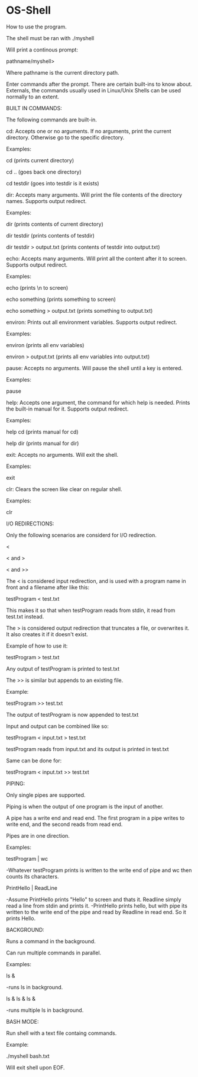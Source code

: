# OS-Shell

How to use the program.

The shell must be ran with ./myshell

Will print a continous prompt:

pathname/myshell> 

Where pathname is the current directory path.

Enter commands after the prompt. There are certain built-ins to know about. Externals, the commands usually used in Linux/Unix Shells can be used normally to an extent.



BUILT IN COMMANDS:

The following commands are built-in.

cd: Accepts one or no arguments. If no arguments, print the current directory. Otherwise go to the specific directory.

Examples:

cd    (prints current directory)

cd .. (goes back one directory)

cd testdir (goes into testdir is it exists)



dir: Accepts many arguments. Will print the file contents of the directory names. Supports output redirect.

Examples:

dir         (prints contents of current directory)

dir testdir (prints contents of testdir)

dir testdir > output.txt  (prints contents of testdir into output.txt)



echo: Accepts many arguments. Will print all the content after it to screen. Supports output redirect.

Examples:

echo              (prints \n to screen)

echo something    (prints something to screen)

echo something > output.txt (prints something to output.txt)



environ: Prints out all environment variables. Supports output redirect.

Examples:

environ          (prints all env variables)

environ > output.txt  (prints all env variables into output.txt)



pause: Accepts no arguments. Will pause the shell until a key is entered.

Examples:

pause



help: Accepts one argument, the command for which help is needed. Prints the built-in manual for it. Supports output redirect.

Examples:

help cd   (prints manual for cd)

help dir   (prints manual for dir)



exit: Accepts no arguments. Will exit the shell.

Examples:

exit



clr: Clears the screen like clear on regular shell.

Examples:

clr



I/O REDIRECTIONS:

Only the following scenarios are considerd for I/O redirection.

<

< and >

< and >>

The < is considered input redirection, and is used with a program name in front and a filename after like this:

testProgram < test.txt

This makes it so that when testProgram reads from stdin, it read from test.txt instead.

The > is considered output redirection that truncates a file, or overwrites it. It also creates it if it doesn't exist.

Example of how to use it:

testProgram > test.txt

Any output of testProgram is printed to test.txt

The >> is similar but appends to an existing file.

Example:

testProgram >> test.txt

The output of testProgram is now appended to test.txt

Input and output can be combined like so:

testProgram < input.txt > test.txt

testProgram reads from input.txt and its output is printed in test.txt

Same can be done for:

testProgram < input.txt >> test.txt



PIPING:

Only single pipes are supported.

Piping is when the output of one program is the input of another.

A pipe has a write end and read end. The first program in a pipe writes to write end, and the second reads from read end.

Pipes are in one direction.

Examples:

testProgram | wc

-Whatever testProgram prints is written to the write end of pipe and wc then counts its characters.

PrintHello | ReadLine

-Assume PrintHello prints "Hello" to screen and thats it. Readline simply read a line from stdin and prints it.
-PrintHello prints hello, but with pipe its written to the write end of the pipe and read by Readline in read end. So it prints Hello.



BACKGROUND:

Runs a command in the background.

Can run multiple commands in parallel.

Examples:

ls &

-runs ls in background.

ls & ls & ls &

-runs multiple ls in background.


BASH MODE:

Run shell with a text file containg commands.

Example:

./myshell bash.txt

Will exit shell upon EOF.


